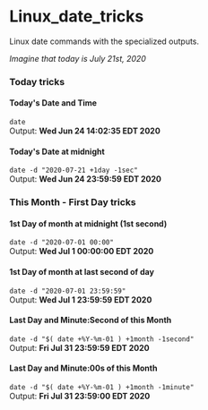 # Linux_date_tricks
Linux date commands with the specialized outputs.

*Imagine that today is July 21st, 2020*

### Today tricks
#### Today's Date and Time
```date```<br>
Output: **Wed Jun 24 14:02:35 EDT 2020**

#### Today's Date at midnight
```date -d "2020-07-21 +1day -1sec"```<br>
Output: **Wed Jun 24 23:59:59 EDT 2020**


### This Month - First Day tricks
#### 1st Day of month at midnight (1st second)
```date -d "2020-07-01 00:00"```<br>
Output: **Wed Jul  1 00:00:00 EDT 2020**

#### 1st Day of month at last second of day
```date -d "2020-07-01 23:59:59"```<br>
Output: **Wed Jul  1 23:59:59 EDT 2020**

#### Last Day and Minute:Second of this Month
```date -d "$( date +%Y-%m-01 ) +1month -1second"```<br>
Output: **Fri Jul 31 23:59:59 EDT 2020**

#### Last Day and Minute:00s of this Month
```date -d "$( date +%Y-%m-01 ) +1month -1minute"```<br>
Output: **Fri Jul 31 23:59:00 EDT 2020**
